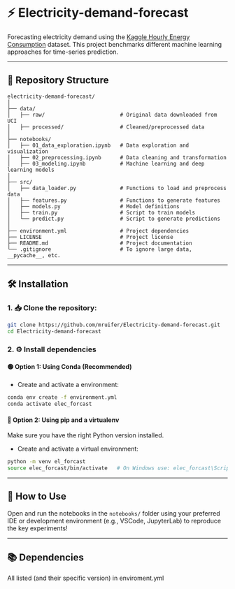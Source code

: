 # ⚡ Electricity-demand-forecast

Forecasting electricity demand using the [Kaggle Hourly Energy Consumption](https://www.kaggle.com/datasets/robikscube/hourly-energy-consumption?resource=download) dataset. This project benchmarks different machine learning approaches for time-series prediction.

---

## 📁 Repository Structure

```
electricity-demand-forecast/
│
├── data/
│   ├── raw/                        # Original data downloaded from UCI
│   ├── processed/                  # Cleaned/preprocessed data
│
├── notebooks/
│   ├── 01_data_exploration.ipynb   # Data exploration and visualization
│   ├── 02_preprocessing.ipynb      # Data cleaning and transformation
│   ├── 03_modeling.ipynb           # Machine learning and deep learning models
│
├── src/
│   ├── data_loader.py              # Functions to load and preprocess data
│   ├── features.py                 # Functions to generate features
│   ├── models.py                   # Model definitions
│   ├── train.py                    # Script to train models
│   └── predict.py                  # Script to generate predictions
│
├── environment.yml                 # Project dependencies
├── LICENSE                         # Project license
├── README.md                       # Project documentation
└── .gitignore                      # To ignore large data, __pycache__, etc.

```

---

## 🛠️ Installation

### 1. 📥 Clone the repository:

```bash
git clone https://github.com/mruifer/Electricity-demand-forecast.git
cd Electricity-demand-forecast
```

### 2. ⚙️ Install dependencies

#### 🟢 Option 1: Using Conda (Recommended)

- Create and activate a environment:
```bash
conda env create -f environment.yml
conda activate elec_forcast
```
#### 🔵 Option 2: Using pip and a virtualenv

Make sure you have the right Python version installed.

- Create and activate a virtual environment:
```bash
python -m venv el_forcast
source elec_forcast/bin/activate   # On Windows use: elec_forcast\Scripts\activate
```

---

## 🚀 How to Use

Open and run the notebooks in the `notebooks/` folder using your preferred IDE or development environment (e.g., VSCode, JupyterLab) to reproduce the key experiments!

---

## 📚 Dependencies

All listed (and their specific version) in enviroment.yml
